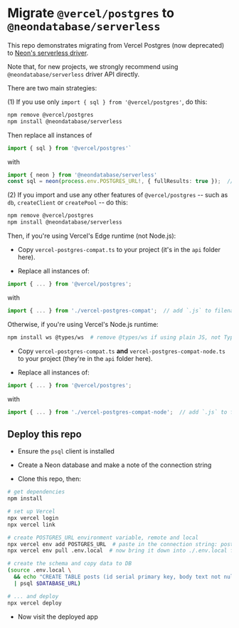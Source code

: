 # Migrate `@vercel/postgres` to `@neondatabase/serverless`

This repo demonstrates migrating from Vercel Postgres (now deprecated) to [Neon's serverless driver](https://www.npmjs.com/package/@neondatabase/serverless).

Note that, for new projects, we strongly recommend using `@neondatabase/serverless` driver API directly.

There are two main strategies:


(1) If you use only `import { sql } from '@vercel/postgres'`, do this:

```bash
npm remove @vercel/postgres
npm install @neondatabase/serverless
```

Then replace all instances of

```typescript
import { sql } from '@vercel/postgres'`
```

with

```typescript
import { neon } from '@neondatabase/serverless'
const sql = neon(process.env.POSTGRES_URL!, { fullResults: true });  // remove the `!` if using plain JS, not TypeScript
```


(2) If you import and use any other features of `@vercel/postgres` -- such as `db`, `createClient` or `createPool` -- do this:

```bash
npm remove @vercel/postgres
npm install @neondatabase/serverless
```

Then, if you're using Vercel's Edge runtime (not Node.js):

* Copy `vercel-postgres-compat.ts` to your project (it's in the `api` folder here).

* Replace all instances of:

```typescript
import { ... } from '@vercel/postgres';
```

with 

```typescript
import { ... } from './vercel-postgres-compat';  // add `.js` to filename if using plain JS, not TypeScript
```

Otherwise, if you're using Vercel's Node.js runtime:

```bash
npm install ws @types/ws  # remove @types/ws if using plain JS, not TypeScript
```

* Copy `vercel-postgres-compat.ts` **and** `vercel-postgres-compat-node.ts` to your project (they're in the `api` folder here).

* Replace all instances of:

```typescript
import { ... } from '@vercel/postgres';
```

with 

```typescript
import { ... } from './vercel-postgres-compat-node';  // add `.js` to filename if using plain JS, not TypeScript
```


## Deploy this repo

* Ensure the `psql` client is installed

* Create a Neon database and make a note of the connection string

* Clone this repo, then:

```bash
# get dependencies
npm install

# set up Vercel
npx vercel login
npx vercel link

# create POSTGRES_URL environment variable, remote and local
npx vercel env add POSTGRES_URL  # paste in the connection string: postgres://...
npx vercel env pull .env.local  # now bring it down into ./.env.local for local use

# create the schema and copy data to DB
(source .env.local \
  && echo "CREATE TABLE posts (id serial primary key, body text not null); INSERT INTO posts (body) VALUES ('Post 1'), ('Post 2');" \
  | psql $DATABASE_URL)

# ... and deploy
npx vercel deploy
```

* Now visit the deployed app
